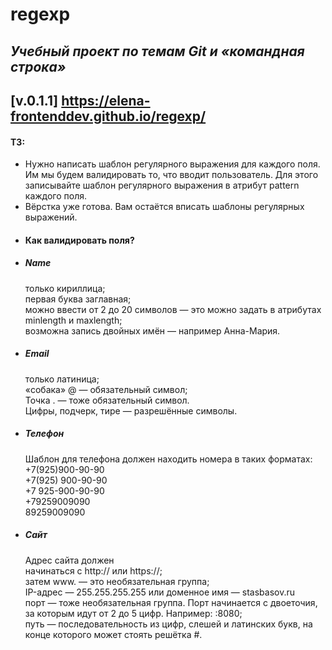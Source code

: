 # regexp

## *Учебный проект по темам Git и «командная строка»*
## [v.0.1.1] https://elena-frontenddev.github.io/regexp/

#### ТЗ:  
- Нужно написать шаблон регулярного выражения для каждого поля. Им мы будем валидировать то, что вводит пользователь. Для этого записывайте шаблон регулярного выражения в атрибут pattern каждого поля.
- Вёрстка уже готова. Вам остаётся вписать шаблоны регулярных выражений.
- #### Как валидировать поля?
- ##### Name
  только кириллица;  
  первая буква заглавная;  
  можно ввести от 2 до 20 символов — это можно задать в атрибутах minlength и maxlength;  
  возможна запись двойных имён — например Анна-Мария.  
- ##### Email  
  только латиница;  
«собака» @ — обязательный символ;  
Точка . — тоже обязательный символ.  
Цифры, подчерк, тире — разрешённые символы.  
- ##### Телефон
  Шаблон для телефона должен находить номера в таких форматах:  
+7(925)900-90-90  
+7(925) 900-90-90  
+7 925-900-90-90  
+79259009090  
89259009090  
- ##### Сайт  
  Адрес сайта должен  
начинаться с http:// или https://;  
затем www. — это необязательная группа;  
IP-адрес — 255.255.255.255 или доменное имя — stasbasov.ru  
порт — тоже необязательная группа. Порт начинается с двоеточия, за которым идут от 2 до 5 цифр. Например: :8080;  
путь — последовательность из цифр, слешей и латинских букв, на конце которого может стоять решётка #.  
